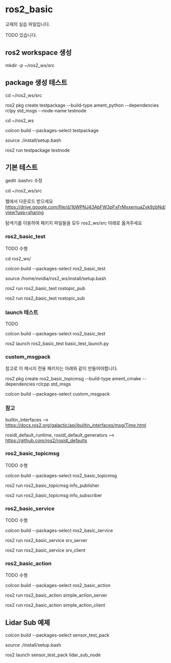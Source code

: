 # ros2_basic

교재의 실습 파일입니다.

TODO 있습니다.


## ros2 workspace 생성 

mkdir -p ~/ros2_ws/src


## package 생성 테스트

cd ~/ros2_ws/src

ros2 pkg create testpackage --build-type ament_python --dependencies rclpy std_msgs  --node-name testnode

cd ~/ros2_ws

colcon build --packages-select testpackage

source ./install/setup.bash

ros2 run testpackage testnode

## 기본 테스트

gedit .bashrc 수정

cd ~/ros2_ws/src

웹에서 다운로드 받으세요
https://drive.google.com/file/d/1bWPNJ43AbFW3pFxFrMxxemuaZyk9zbNd/view?usp=sharing

탐색기를 이용하여 패키지 파일들을 모두 ros2_ws/src 아래로 옮겨주세요

### ros2_basic_test

TODO 수행

cd ros2_ws/

colcon build --packages-select ros2_basic_test

source /home/nvidia/ros2_ws/install/setup.bash

ros2 run ros2_basic_test rostopic_pub

ros2 run ros2_basic_test rostopic_sub


### launch 테스트

TODO

colcon build --packages-select ros2_basic_test

ros2 launch ros2_basic_test basic_test_launch.py


### custom_msgpack

참고로 이 메시지 전용 패키지는 아래와 같이 만들어야합니다.

ros2 pkg create ros2_basic_topicmsg --build-type ament_cmake --dependencies rclcpp std_msgs  


colcon build --packages-select custom_msgpack

### 참고
builtin_interfaces
  --> https://docs.ros2.org/galactic/api/builtin_interfaces/msg/Time.html

rosidl_default_runtime, rosidl_default_generators
  --> https://github.com/ros2/rosidl_defaults

### ros2_basic_topicmsg


TODO 수행

colcon build --packages-select ros2_basic_topicmsg

ros2 run ros2_basic_topicmsg info_publisher

ros2 run ros2_basic_topicmsg info_subscriber

### ros2_basic_service

TODO 수행

colcon build --packages-select ros2_basic_service

ros2 run ros2_basic_service srv_server

ros2 run ros2_basic_service srv_client

### ros2_basic_action

TODO 수행

colcon build --packages-select ros2_basic_action

ros2 run ros2_basic_action simple_action_server

ros2 run ros2_basic_action simple_action_client

## Lidar Sub 예제

colcon build --packages-select sensor_test_pack

source ./install/setup.bash

ros2 launch sensor_test_pack lidar_sub_node



